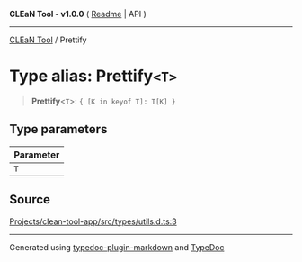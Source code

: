 **CLEaN Tool - v1.0.0** ( [Readme](../README.md) \| API )

***

[CLEaN Tool](../exports.md) / Prettify

# Type alias: Prettify`<T>`

> **Prettify**\<`T`\>: `{ [K in keyof T]: T[K] }`

## Type parameters

| Parameter |
| :------ |
| `T` |

## Source

[Projects/clean-tool-app/src/types/utils.d.ts:3](https://github.com/yuckyh/clean-tool-app/)

***

Generated using [typedoc-plugin-markdown](https://www.npmjs.com/package/typedoc-plugin-markdown) and [TypeDoc](https://typedoc.org/)
